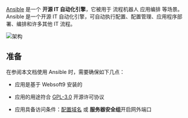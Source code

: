 [Ansible](https://www.ansible.com/) 是一个 **开源 IT 自动化引擎**，它被用于 流程机器人 应用编排  等场景。Ansible 是一个开源 IT 自动化引擎，可自动执行配置、配置管理、应用程序部署、编排和许多其他 IT 流程。


![架构](https://libs.websoft9.com/Websoft9/DocsPicture/zh/ansible/ansible-structure-websoft9.png)


## 准备

在参阅本文档使用 Ansible 时，需要确保如下几点：

- 应用是基于 Websoft9 安装的

- 应用的用途符合 [GPL-3.0](https://opensource.org/licenses/GPL-3.0) 开源许可协议

- 应用具备访问条件：[配置域名](./domain-set) 或 **服务器安全组**开启网外端口